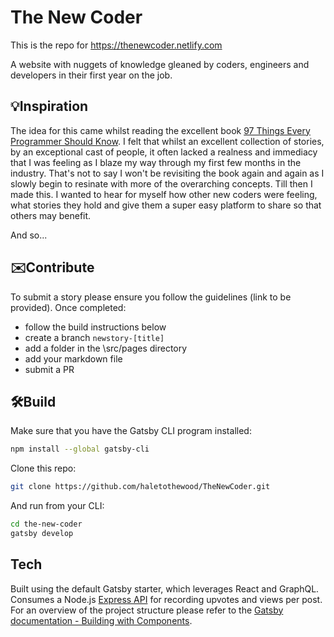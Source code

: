 # The New Coder
This is the repo for https://thenewcoder.netlify.com

A website with nuggets of knowledge gleaned by coders, engineers and developers in their first year on the job.

## 💡Inspiration 

The idea for this came whilst reading the excellent book [97 Things Every Programmer Should Know](https://www.amazon.co.uk/Things-Every-Programmer-Should-Know/dp/0596809484). I felt that whilst an excellent collection of stories, by an exceptional cast of people, it often lacked a realness and immediacy that I was feeling as I blaze my way through my first few months in the industry. That's not to say I won't be revisiting the book again and again as I slowly begin to resinate with more of the overarching concepts. Till then I made this. I wanted to hear for myself how other new coders were feeling, what stories they hold and give them a super easy platform to share so that others may benefit. 

And so...

## ✉️Contribute

To submit a story please ensure you follow the guidelines (link to be provided). Once completed:
* follow the build instructions below
* create a branch `newstory-[title]`
* add a folder in the \src/pages directory
* add your markdown file
* submit a PR 

## 🛠️Build

Make sure that you have the Gatsby CLI program installed:
```sh
npm install --global gatsby-cli
```

Clone this repo:
```sh
git clone https://github.com/haletothewood/TheNewCoder.git
```

And run from your CLI:
```sh
cd the-new-coder
gatsby develop
```

## Tech
Built using the default Gatsby starter, which leverages React and GraphQL.  
Consumes a Node.js [Express API](https://github.com/haletothewood/TheNewCoder.API) for recording upvotes and views per post.  
For an overview of the project structure please refer to the [Gatsby documentation - Building with Components](https://www.gatsbyjs.org/docs/building-with-components/).
